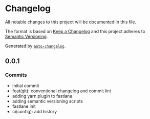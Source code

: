 # Changelog

All notable changes to this project will be documented in this file.

The format is based on [Keep a Changelog](https://keepachangelog.com/en/1.0.0/)
and this project adheres to [Semantic Versioning](https://semver.org/spec/v2.0.0.html).

Generated by [`auto-changelog`](https://github.com/CookPete/auto-changelog).

## 0.0.1

### Commits

- initial commit 
- feat(git): conventional changelog and commit lint 
- adding yarn plugin to fastlane 
- adding semantic versioning scripts 
- fastlane init 
- ci(config): add history 
